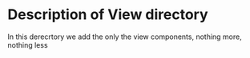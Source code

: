 # Description of View directory

In this derecrtory we add the only the view components, nothing more, nothing less
